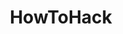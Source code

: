---
title: HowToHack
crosslinks:
- hacking
- netsec
- LiveOverflow
- xkcd
- learnpython
- OpenToAllCTFteam
- AskNetsec
- FindMeADistro
- privacy
- Malware
- tecknowledge
- AskReddit
- PokemonROMhacks
- romhacking
- learnprogramming
- CrazyIdeas
- masterhacker
- asknetsec
- RBI
- SurfaceLinux
---